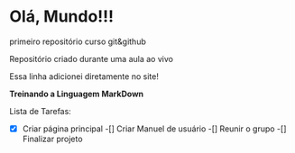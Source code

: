 # Olá, Mundo!!!
primeiro repositório curso git&amp;github

Repositório criado durante uma aula ao vivo

Essa linha adicionei diretamente no site!

**Treinando a Linguagem MarkDown**

Lista de Tarefas:
-[x] Criar página principal
-[] Criar Manuel de usuário
-[] Reunir o grupo
-[] Finalizar projeto
